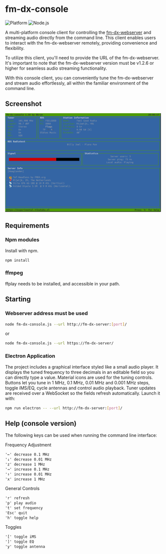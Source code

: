 # fm-dx-console

![Platform](https://img.shields.io/badge/platform-linux%20%7C%20windows%20%7C%20macos-brightgreen)
![Node.js](https://img.shields.io/badge/node-%3E%3D14.x-blue)


A multi-platform console client for controlling the [fm-dx-webserver](https://github.com/NoobishSVK/fm-dx-webserver) and streaming audio directly from the command line. This client enables users to interact with the fm-dx-webserver remotely, providing convenience and flexibility.

To utilize this client, you'll need to provide the URL of the fm-dx-webserver. It's important to note that the fm-dx-webserver version must be v1.2.6 or higher for seamless audio streaming functionality.

With this console client, you can conveniently tune the fm-dx-webserver and stream audio effortlessly, all within the familiar environment of the command line.

## Screenshot

![Screenshot Linux](images/screenshot-Linux.png "Screenshot Linux")

## Requirements

### Npm modules

Install with npm.

```bash
npm install
```

### ffmpeg

ffplay needs to be installed, and accessible in your path.

## Starting

### Webserver address must be used

```bash
node fm-dx-console.js --url http://fm-dx-server:[port]/
```

or

```bash
node fm-dx-console.js --url https://fm-dx-server/
```

### Electron Application

The project includes a graphical interface styled like a small audio player. It
displays the tuned frequency to three decimals in an editable field so you can
directly type a value. Material icons are used for the tuning controls. Buttons
let you tune in 1 MHz, 0.1 MHz, 0.01 MHz and 0.001 MHz steps, toggle iMS/EQ,
cycle antennas and control audio playback. Tuner updates are received over a
WebSocket so the fields refresh automatically. Launch it with:

```bash
npm run electron -- --url http://fm-dx-server:[port]/
```

## Help (console version)

The following keys can be used when running the command line interface:

Frequency Adjustment

    '←' decrease 0.1 MHz
    '↓' decrease 0.01 MHz
    'z' decrease 1 MHz
    '→' increase 0.1 MHz
    '↑' increase 0.01 MHz
    'x' increase 1 MHz

General Controls

    'r' refresh
    'p' play audio
    't' set frequency
    'Esc' quit
    'h' toggle help

Toggles

    '[' toggle iMS
    ']' toggle EQ
    'y' toggle antenna
